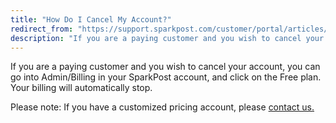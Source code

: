 ```yaml
---
title: "How Do I Cancel My Account?"
redirect_from: "https://support.sparkpost.com/customer/portal/articles/2113763-how-do-i-cancel-my-account-"
description: "If you are a paying customer and you wish to cancel your account you can go into Admin Billing in your Spark Post account and click on the Free plan Your billing will automatically stop Please note If you have a customized pricing account please contact us..."
---
```


If you are a paying customer and you wish to cancel your account, you can go into Admin/Billing in your SparkPost account, and click on the Free plan. Your billing will automatically stop. 

Please note: If you have a customized pricing account, please [contact us.](http://support.sparkpost.com/customer/portal/emails/new)
